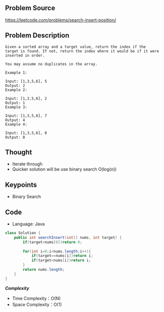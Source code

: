 ## Problem Source
https://leetcode.com/problems/search-insert-position/ 

## Problem Description
```
Given a sorted array and a target value, return the index if the target is found. If not, return the index where it would be if it were inserted in order.

You may assume no duplicates in the array.

Example 1:

Input: [1,3,5,6], 5
Output: 2
Example 2:

Input: [1,3,5,6], 2
Output: 1
Example 3:

Input: [1,3,5,6], 7
Output: 4
Example 4:

Input: [1,3,5,6], 0 
Output: 0
```

## Thought
- Iterate through
- Quicker solution will be use binary search O(log(n))

## Keypoints
- Binary Search


## Code
* Language: Java

```Java
class Solution {
    public int searchInsert(int[] nums, int target) {
        if(target<nums[0])return 0;
        
        for(int i=0;i<nums.length;i++){
            if(target==nums[i])return i;
            if(target<nums[i])return i;
        }
        return nums.length;
    }
}
```

***Complexity***

- Time Complexity：O(N)
- Space Complexity：O(1)
